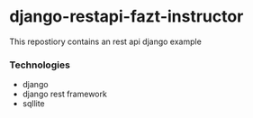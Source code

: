 # django-restapi-fazt-instructor
This repostiory contains an rest api django example

### Technologies
* django
* django rest framework
* sqllite